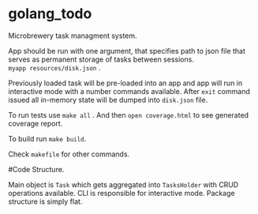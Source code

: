 # golang_todo

Microbrewery task managment system.

App should be run with one argument, that specifies path to json file that serves as permanent storage of tasks between sessions.  
`myapp resources/disk.json` . 

Previously loaded task will be pre-loaded into an app and app will run in interactive mode with a number commands available. After `exit` command issued all in-memory state will be dumped into `disk.json` file.

To run tests use `make all` . And then `open coverage.html` to see generated coverage report.

To build run `make build`.

Check `makefile` for other commands.

#Code Structure.

Main object is `Task` which gets aggregated into `TasksHolder` with CRUD operations available.
CLI is responsible for interactive mode.
Package structure is simply flat.  

